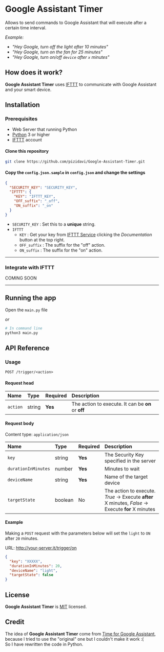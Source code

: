 # Google Assistant Timer

Allows to send commands to Google Assistant that will execute after a certain time interval.

_Example:_

* _"Hey Google, turn off the light after 10 minutes"_
* _"Hey Google, turn on the fan for 25 minutes"_
* _"Hey Google, turn on/off `device` after `x` minutes"_

## How does it work?

**Google Assistant Timer** uses [IFTTT](https://ifttt.com/) to communicate with Google Assistant and your smart device.

## Installation

### Prerequisites

* Web Server that running Python
* [Python](https://www.python.org/) 3 or higher
* [IFTTT](https://ifttt.com/) account

#### Clone this repository

``` bash
git clone https://github.com/pizidavi/Google-Assistant-Timer.git
```

#### Copy the `config.json.sample` in `config.json` and change the settings  

``` json
{
  "SECURITY_KEY": "SECURITY_KEY",
  "IFTTT": {
    "KEY": "IFTTT_KEY",
    "OFF_suffix": "_off",
    "ON_suffix": "_on"
  }
}
```

* `SECURITY_KEY` : Set this to a **unique** string.  
* `IFTTT`  
	* `KEY` : Get your key from [IFTTT Service](https://ifttt.com/maker_webhooks) clicking the *Documentation* button at the top right.  
	* `OFF_suffix` : The suffix for the "off" action.  
	* `ON_suffix` : The suffix for the "on" action.  

---

### Integrate with IFTTT

COMING SOON

---

## Running the app

Open the `main.py` file  

_or_

``` bash
# In command line
python3 main.py
```

## API Reference

### Usage

 `POST /trigger/<action>`

#### Request head

| Name | Type | Required | Description |
| :--- | :--- | :---| :--- |
| `action` | string  | **Yes**  | The action to execute. It can be **on** or **off** |

#### Request body

Content type: `application/json`

| Name | Type | Required | Description |
| :--- | :--- | :---| :--- |
| `key` | string  | **Yes**  | The Security Key specified in the server |
| `durationInMinutes` | number  | **Yes**  | Minutes to wait |
| `deviceName` | string  | **Yes**  | Name of the target device |
| `targetState` | boolean | No | The action to execute. _True_ -> Execute **after** X minutes, _False_ -> Execute **for** X minutes |

#### Example

Making a `POST` request with the parameters below will set the `light` to `ON` after `20` minutes.

URL: http://your-server.it/trigger/on

``` json
{
  "key": "XXXXX",
  "durationInMinutes": 20,
  "deviceName": "light",
  "targetState": false
}
```

## License

**Google Assistant Timer** is [MIT](LICENSE) licensed.  

## Credit

The idea of **Google Assistant Timer** come from [Time for Google Assistant](https://github.com/wiseindy/timer-for-google-assistant), because I tried to use the "original" one but I couldn't make it work :(  
So I have rewritten the code in Python.
